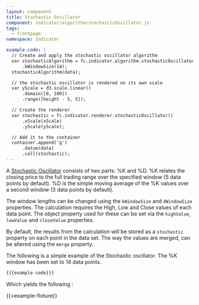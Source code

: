 ```yaml
---
layout: component
title: Stochastic Oscillator
component: indicator/algorithm/stochasticOscillator.js
tags:
  - frontpage
namespace: indicator

example-code: |
  // Create and apply the stochastic oscillator algorithm
  var stochasticAlgorithm = fc.indicator.algorithm.stochasticOscillator()
      .kWindowSize(14);
  stochasticAlgorithm(data);

  // the stochastic oscillator is rendered on its own scale
  var yScale = d3.scale.linear()
      .domain([0, 100])
      .range([height - 5, 5]);

  // Create the renderer
  var stochastic = fc.indicator.renderer.stochasticOscillator()
      .xScale(xScale)
      .yScale(yScale);

  // Add it to the container
  container.append('g')
      .datum(data)
      .call(stochastic);
---
```


A [Stochastic Oscillator](https://en.wikipedia.org/wiki/Stochastic_oscillator) consists of two parts: %K and %D. %K relates the closing price to the full trading range over the specified window (5 data points by default). %D is the simple moving average of the %K values over a second window (3 data points by default).

The window lengths can be changed using the `kWindowSize` and `dWindowSize` properties. The calculation requires the High, Low and Close values of each data point. The object property used for these can be set via the `highValue`, `lowValue` and `closeValue` properties.

By default, the results from the calculation will be stored as a `stochastic` property on each point in the data set. The way the values are merged, can be altered using the `merge` property.

The following is a simple example of the Stochastic oscillator. The %K window has been set to 14 data points.

```js
{{{example-code}}}
```

Which yields the following :

{{>example-fixture}}
